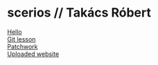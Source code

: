 # scerios // Takács Róbert
<a href="https://github.com/scerios/Hello-World">Hello</a>
<br>
<a href="https://github.com/scerios/git-lesson-repository">Git lesson</a>
<br>
<a href="https://github.com/scerios/patchwork">Patchwork</a>
<br>
<a href="https://github.com/scerios/scerios.github.io">Uploaded website</a>
